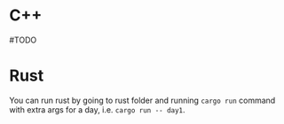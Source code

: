 # C++

#TODO

# Rust
You can run rust by going to rust folder and running `cargo run` command with extra args for a day, i.e. `cargo run -- day1`.